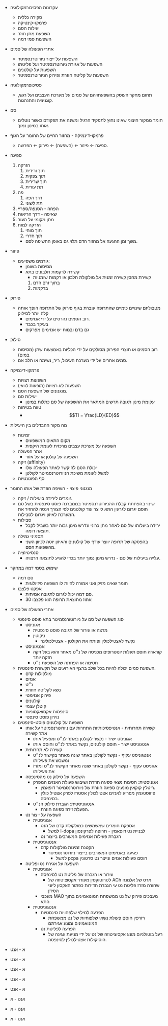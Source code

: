 - עקרונות הפסיכורמקולוגיה
	- סקירה כללית
	- פרמקו-קינטיקה
	- יעילות הסם
	- השפעת מתן חוזר
	- השפעות סמי דמה
- אתרי הפעולה של סמים
	- השפעות על ייצור ניורוטרנסמיטר
	- השפעות על אגירת ניורוטרנסמיטר ועל פליטתו
	- השפעות על קולטנים
	- השפעות על קליטה חוזרת ופירוק הניורוטרנסמיטר

- פסיכופרמקולוגיה
	- תחום מחקר העוסק בהשפעתויהם של סמים על מערכת העצבים ועל רגש, קוגניציה והתנהגות.
- סם
	- חומר ממקור חיצוני שאינו נחוץ לתפקיד הרגיל ומשנה את תפקודם כאשר נוטלים אותו במינון נמוך.
- פרמקו-דינמיקה - מחזור החיים של החומר על הגוף
	- ספיגה ← פיזור ← (השפעה) ← פירוק ← הפרשה.

- ספיגה
	1. הזרקה
		1. תוך ורידית
		2. תוך צפקית
		3. תוך שרירית
		4. תת עורית
	2. פה
		1. דרך הפה
		2. תת לשוני
	3. הפחה - הסנפה/ספריי
	4. שאיפה - דרך הריאות
	5. מתן מקומי על העור
	6. הזרקה למוח
		1. תוך מוחי
		2. תוך חדרי
		- משך זמן ההגעה אל מחזור הדם תלוי גם באופן החשיפה לסם.
- פיזור
	- גורמים משפיעים:
		- מסיסות בשומן
		- קשירה לרקמות חלבונים בתא
			- קשירת מחסן
			  קשירה זמנית אל מולקולת חלבון או רקמות שומניות
			1. בתוך זרם הדם
			2. ברקמות
- פירוק
	- מטבוליזם
	  שינויים כימיים שהתרופה עוברת בגוף
	  פירוק של התרופה הופך אותה קלה יותר לסילוק
		- רוב הסמים נהרסים על ידי אנזימים. 
		- בעיקר בכבד
		- גם בדם ובמוח יש אנזימים מפרקים
- סילוק
	- רוב הסמים או תוצרי הפירוק מסולקים על ידי הכליות באמצעות שתן (מסיסות במים)
	- סמים אחרים על ידי מערכת העיכול, ריר, נשימה או חלב אם.

- פרמקו-דינמיקה
	- השפעות רצויות
	- השפעות לא רצויות (תופעות לוואי)
	- מנגנונים של השפעת הסם.
	- יעילות סם
		- עקומת מינון תגובה
		  תרשים המתאר את ההשפעה של סם כתלות במינון
	- טווח בטיחות
		- $$TI = \frac{LD}{ED}$$

- מה מקור ההבדלים בין היעילות
	- זמינות
		- מקום התאים המושפעים
		- השפעה על מערכת עצבים מרכזית לעומת היקפית
	- אתר הפעולה
		- השפעה על קולטן או על אזור
	- זיקה (affinity)
		- יכולת הסם להיקשר לאתר הפעולה שלו
		- למשל לעומת משיכת הניורוטרנסמיטר לקולטן
	- סף הפוטנטיות
- מנגנוני פיצוי - חשיפה חוזרת של אותו החומר
	- גומרים לירידה ביעילות / זיקה
	- שינוי בהפחתת קבלת ההניורוטרנסמיטר בממברנה פוסט סינפטית בשל סם חוסם יגרום לגרעין התא לייצר עוד קולטנים לפי הצורך וינסה להחזיר את המערכת לאיזון ויגרום לסבילות.
	- סבילות
		- ירידה ביעלותו של סם לאחר מתן כרוני ונדרש מינון גבוה יותר בשביל לקבל תוצאה דומה.
	- תסמיני גמילה
		- בהפסקה של תרופה יווצר עודף של קולטנים והאיזון יוטה לכיוון השני מהשפעות הסם.
	- סנסיטיזציה
		- עלייה ביעילות של סם - נדרש מינון נמוך יותר בכדי להגיע לתוצאה הרצויה.
- שימוש בסמי דמה במחקר
	- סם דמה
		- חומר שאינו מזיק ואני אמורה להיות לו השפעה פיזיולוגית
	- אפקט פלצבו
		- סם דמה יכול לגרום לתגובה אמיתית.
		- 30 אחוז מתוצאת תרופה הוא פלצבו
- אתרי הפעולה של סמים
	- סוג השפעה של סם על ניורוטורנסמיטר בתא פוסט סינפטי
		- אגוניסט
			- מרצה או עירור של תגובה פוסט סינפטית
			- ניקוטין
				- נקשר לאצטילכולין ופותח את הקולטן - אצטילכולינר
		- אנטגוניסט
			- קורארה חוסם תעלות יונוטרופים מכניסה של נ״ט מאחר והוא בעל זיקה חזקה יותר
			- חסימה או הפחתה של השפעת נ״ט
	- השפעת סמים יכולה להיות בכל שלב ברצף האירועים של תקשורת סינפטית.
		- מולקולות קדם
		- אנזים
		- נ״ט
		- נשא לקליטה חוזרת
		- פירוק אנזימטי
		- קולטנים
		- קוטלן עצמי
		- סינפסות אקסואקסוניות
		- נוירון פוסט סינפטי
	- השפעה על קולטנים פוסט-סינפטים
		- קשירה תחרותית - אנטיפסיכותיות
		  התחרות עם ניורוטרנסמיטר על אותו אתר קשירה
			- אגוניסט ישיר - נקשר לקולטן באתר לנ״ט ומפעיל אותו
			- אנטגוניסט ישיר - חוסם קולטנים, נקשר באתר לנ״ט וחוסם אותו
		- קשירה לא תחרותית
			- אנטגוניסט עקיף - נקשר לקולטן באתר שונה מאתר בקישור לנ״ט ומשבש את פעילותו
			- אגוניסט עקיף - נקשר לקולטן באתר שונה מאתר הקישור לנ״ט ומזרז את פעילותו
		- השפעה על סילוק נט מהסינפסה
			- אגוניסטית: חסימת נשאי ספיגה חוזרת ושיבוש פעולת האנזים המפרק
				- ריטלין קוקאין מונעים ספיגה חוזרת של ניורוטרנסמיטר דופאמין.
				- פיזוסטגמין מפריע לאנזים אצטילכולין אסטרז לפרק אצטיל כולין בסינפסה.
			-  אנטגוניסטית: הגברת סילוק הנ״ט
				- הפעלת זירוז ספיגה חוזרת.
		- השפעה על ייצור נט
			- אגוניסטית
				- אספקת חומרים שמשמשים כמולקולת קדם של הנט
					- למשל l-dopa לבניית נט דופאמין - תרופה לפרקינסון
				- הגברת פעילות אנזימים המעורבים בייצור נט
			- אנטוגניסטית
				- הקטנת זמינות מולקולות קדם
					- פגיעה באנזימים המעורבים בייצור ניורוטרנסמיטר
						- למשל pcpa חוסם פעילות אנזים ונייצר נט סרטונין
		- השפעה על אגירת נט ופליטה
			- אגוניסטית
				- עירור או הגברה של פליטת נט לסינפסה
					- לטרוטוקסין מעורר אקסוציטוזה של ACh ארס של אלמנה שחורה מזרז פליטת נט עי הגברת חדירות כפתור האקסון ליוני הסידן
				- מעכבי MAO מעבכים פירוק של נט ממשפחת המונואמינים בתוך התא
			- אנטגוניסטית
				- הפרעה למילוי שלפחויות סינםטיות
					- רזרפין חוסם פעולת נשאי שלפוחיות של נט ממשפחת המונואמינים ומונע אגירתם
				- הפרעה לפליטת נט
					- רעל בוטולניום מונע אקסוציטוזה של נט על ידי מניעת עגינה של הוסיקולות אצטילכולין לסינפסה.

- א - אנט
- א - אנט
- א - אנט
- א - אנט
- א - אנט
- אנט - א
- אנט - א
- אנט - א